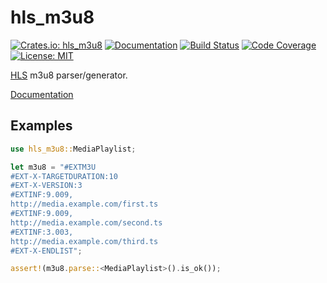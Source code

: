 hls_m3u8
=========

[![Crates.io: hls_m3u8](https://img.shields.io/crates/v/hls_m3u8.svg)](https://crates.io/crates/hls_m3u8)
[![Documentation](https://docs.rs/hls_m3u8/badge.svg)](https://docs.rs/hls_m3u8)
[![Build Status](https://travis-ci.org/sile/hls_m3u8.svg?branch=master)](https://travis-ci.org/sile/hls_m3u8)
[![Code Coverage](https://codecov.io/gh/sile/hls_m3u8/branch/master/graph/badge.svg)](https://codecov.io/gh/sile/hls_m3u8/branch/master)
[![License: MIT](https://img.shields.io/badge/license-MIT-blue.svg)](LICENSE)

[HLS] m3u8 parser/generator.

[Documentation](https://docs.rs/hls_m3u8)

[HLS]: https://tools.ietf.org/html/rfc8216

Examples
---------

```rust
use hls_m3u8::MediaPlaylist;

let m3u8 = "#EXTM3U
#EXT-X-TARGETDURATION:10
#EXT-X-VERSION:3
#EXTINF:9.009,
http://media.example.com/first.ts
#EXTINF:9.009,
http://media.example.com/second.ts
#EXTINF:3.003,
http://media.example.com/third.ts
#EXT-X-ENDLIST";

assert!(m3u8.parse::<MediaPlaylist>().is_ok());
```
